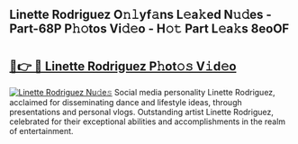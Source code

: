 ## Linette Rodriguez O𝚗𝚕yf𝚊ns L𝚎a𝚔ed N𝚞𝚍es - Part-68P P𝚑𝚘tos Vi𝚍𝚎o - H𝚘𝚝 Part L𝚎a𝚔s 8eoOF

# <h2><a href="http://kfa04ge.oniu.top/?m=Linette+Rodriguez">🔗👉 🔴 Linette Rodriguez P𝚑ot𝚘𝚜 V𝚒d𝚎o</a></h2>

[![Linette Rodriguez Nu𝚍e𝚜](https://i.imgur.com/0qMVB7G.gif)](http://kfa04ge.oniu.top/?m=Linette+Rodriguez)
Social media personality Linette Rodriguez, acclaimed for disseminating dance and lifestyle ideas, through presentations and personal vlogs. Outstanding artist Linette Rodriguez, celebrated for their exceptional abilities and accomplishments in the realm of entertainment.  
